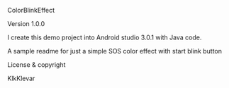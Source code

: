ColorBlinkEffect

Version 1.0.0

I create this demo project into Android studio 3.0.1 with Java code.

A sample readme for just a simple SOS color effect with start blink button

License & copyright

KlkKlevar
